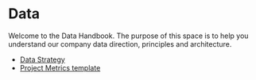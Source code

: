 # Data

Welcome to the Data Handbook. The purpose of this space is to help you understand our company data direction, principles and architecture.

- [Data Strategy](data-strategy.md)
- [Project Metrics template](project-metrics-template.md)
